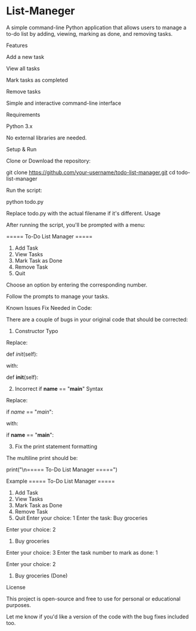 # List-Maneger
A simple command-line Python application that allows users to manage a to-do list by adding, viewing, marking as done, and removing tasks.

 Features

Add a new task

View all tasks

Mark tasks as completed

Remove tasks

Simple and interactive command-line interface

 Requirements

Python 3.x

No external libraries are needed.

 Setup & Run

Clone or Download the repository:

git clone https://github.com/your-username/todo-list-manager.git
cd todo-list-manager


Run the script:

python todo.py


Replace todo.py with the actual filename if it's different.
 Usage

After running the script, you'll be prompted with a menu:

===== To-Do List Manager =====
1. Add Task
2. View Tasks
3. Mark Task as Done
4. Remove Task
5. Quit


Choose an option by entering the corresponding number.

Follow the prompts to manage your tasks.

 Known Issues
 Fix Needed in Code:

There are a couple of bugs in your original code that should be corrected:

1. Constructor Typo

Replace:

def _init_(self):


with:

def __init__(self):

2. Incorrect if __name__ == "__main__" Syntax

Replace:

if _name_ == "_main_":


with:

if __name__ == "__main__":

3. Fix the print statement formatting

The multiline print should be:

print("\n===== To-Do List Manager =====")

 Example
===== To-Do List Manager =====
1. Add Task
2. View Tasks
3. Mark Task as Done
4. Remove Task
5. Quit
Enter your choice: 1
Enter the task: Buy groceries

Enter your choice: 2
1. Buy groceries

Enter your choice: 3
Enter the task number to mark as done: 1

Enter your choice: 2
1. Buy groceries (Done)

 License

This project is open-source and free to use for personal or educational purposes.

Let me know if you'd like a version of the code with the bug fixes included too.

